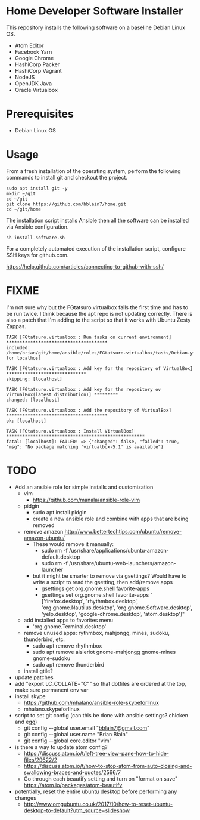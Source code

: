 # Home Developer Software Installer

This repository installs the following software on a baseline Debian Linux OS.

- Atom Editor
- Facebook Yarn
- Google Chrome
- HashiCorp Packer
- HashiCorp Vagrant
- NodeJS
- OpenJDK Java
- Oracle Virtualbox

# Prerequisites

- Debian Linux OS

# Usage

From a fresh installation of the operating system, perform the following commands to install git and checkout the project.

```
sudo apt install git -y
mkdir ~/git
cd ~/git
git clone https://github.com/bblain7/home.git
cd ~/git/home
```

The installation script installs Ansible then all the software can be installed via Ansible configuration.

```
sh install-software.sh
```

For a completely automated execution of the installation script, configure SSH keys for github.com.

https://help.github.com/articles/connecting-to-github-with-ssh/



# FIXME

I'm not sure why but the FGtatsuro.virtualbox fails the first time and has to be run twice. I think because the apt repo is not updating correctly. There is also a patch that I'm adding to the script so that it works with Ubuntu Zesty Zappas.

```
TASK [FGtatsuro.virtualbox : Run tasks on current environment] **************************************
included: /home/brian/git/home/ansible/roles/FGtatsuro.virtualbox/tasks/Debian.yml for localhost

TASK [FGtatsuro.virtualbox : Add key for the repository of VirtualBox] ******************************
skipping: [localhost]

TASK [FGtatsuro.virtualbox : Add key for the repository ov VirtualBox(latest distribution)] *********
changed: [localhost]

TASK [FGtatsuro.virtualbox : Add the repository of VirtualBox] **************************************
ok: [localhost]

TASK [FGtatsuro.virtualbox : Install VirtualBox] ****************************************************
fatal: [localhost]: FAILED! => {"changed": false, "failed": true, "msg": "No package matching 'virtualbox-5.1' is available"}
```

# TODO

* Add an ansible role for simple installs and customization
  * vim
    * https://github.com/manala/ansible-role-vim
  * pidgin
    * sudo apt install pidgin
    * create a new ansible role and combine with apps that are being removed
  * remove amazon http://www.bettertechtips.com/ubuntu/remove-amazon-ubuntu/
    * These would remove it manually:
      * sudo rm -f /usr/share/applications/ubuntu-amazon-default.desktop
      * sudo rm -f /usr/share/ubuntu-web-launchers/amazon-launcher
    * but it might be smarter to remove via gsettings? Would have to write a script to read the gsetting, then add/remove apps
      * gsettings get org.gnome.shell favorite-apps
      * gsettings set org.gnome.shell favorite-apps "['firefox.desktop', 'rhythmbox.desktop', 'org.gnome.Nautilus.desktop', 'org.gnome.Software.desktop', 'yelp.desktop', 'google-chrome.desktop', 'atom.desktop']"
  * add installed apps to favorites menu
    * 'org.gnome.Terminal.desktop'
  * remove unused apps: rythmbox, mahjongg, mines, sudoku, thunderbird, etc.
    * sudo apt remove rhythmbox
    * sudo apt remove aisleriot gnome-mahjongg gnome-mines gnome-sudoku
    * sudo apt remove thunderbird
  * install gtile?
* update patches
* add "export LC_COLLATE="C"" so that dotfiles are ordered at the top, make sure permanent env var
* install skype
  * https://github.com/mhalano/ansible-role-skypeforlinux
  * mhalano.skypeforlinux
* script to set git config (can this be done with ansible settings? chicken and egg)
  * git config --global user.email "bblain7@gmail.com"
  * git config --global user.name "Brian Blain"
  * git config --global core.editor "vim"
* is there a way to update atom config?
  * https://discuss.atom.io/t/left-tree-view-pane-how-to-hide-files/29622/2
  * https://discuss.atom.io/t/how-to-stop-atom-from-auto-closing-and-swallowing-braces-and-quotes/2566/7
  * Go through each beautify setting and turn on "format on save" https://atom.io/packages/atom-beautify
* potentially, reset the entire ubuntu desktop before performing any changes
  * http://www.omgubuntu.co.uk/2017/10/how-to-reset-ubuntu-desktop-to-default?utm_source=slideshow
